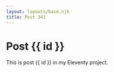 ```yaml
---
layout: layouts/base.njk
title: Post 341
---
```


# Post {{ id }}

This is post {{ id }} in my Eleventy project.
